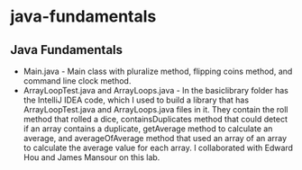 # java-fundamentals

## Java Fundamentals
  * Main.java - Main class with pluralize method, flipping coins method, and command line clock method.
  * ArrayLoopTest.java and ArrayLoops.java - In the basiclibrary folder has the IntelliJ IDEA code, which I used to build a library that has ArrayLoopTest.java and ArrayLoops.java files in it. They contain the roll method that rolled a dice, containsDuplicates method that could detect if an array contains a duplicate, getAverage method to calculate an average, and averageOfAverage method that used an array of an array to calculate the average value for each array. I collaborated with Edward Hou and James Mansour on this lab.
